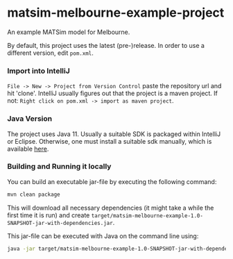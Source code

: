 # matsim-melbourne-example-project

An example MATSim model for Melbourne.

By default, this project uses the latest (pre-)release. In order to use a different version, edit `pom.xml`.


### Import into IntelliJ

`File -> New -> Project from Version Control` paste the repository url and hit 'clone'. IntelliJ usually figures out
that the project is a maven project. If not: `Right click on pom.xml -> import as maven project`.

### Java Version

The project uses Java 11. Usually a suitable SDK is packaged within IntelliJ or Eclipse. Otherwise, one must install a
suitable sdk manually, which is available [here](https://openjdk.java.net/).

### Building and Running it locally

You can build an executable jar-file by executing the following command:

```sh
mvn clean package
```
This will download all necessary dependencies (it might take a while the first time it is run) and create `target/matsim-melbourne-example-1.0-SNAPSHOT-jar-with-dependencies.jar`.

This jar-file can be executed with Java on the command line using:

```sh
java -jar target/matsim-melbourne-example-1.0-SNAPSHOT-jar-with-dependencies.jar
```
